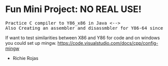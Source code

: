 # Fun Mini Project: NO REAL USE!

<pre>
Practice C compiler to Y86_x86 in Java <-->
Also Creating an assembler and disassmbler for Y86-64 since it it is much easier.
</pre>
If want to test similarities between X86 and Y86 for code and on windows you could set up mingw.
https://code.visualstudio.com/docs/cpp/config-mingw


- Richie Rojas 


